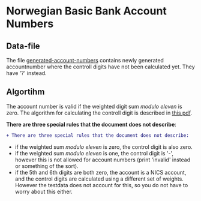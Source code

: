 Norwegian Basic Bank Account Numbers
====================================

Data-file
---------
The file [generated-account-numbers](generated_account_numbers.txt) contains newly generated accountnumber where the controll digits have not been calculated yet. They have '?' instead.

Algortihm
---------
The account number is valid if the weighted digit sum _modulo eleven_ is zero.
The algorithm for calculating the controll digit is described in [this pdf](algoritme_kontrollsiffer_norske_bban.pdf).

__**There are three special rules that the document does not describe**__:
```diff
+ There are three special rules that the document does not describe:
```
 - if the weighted sum _modulo eleven_ is zero, the control digit is also zero.
 - if the weighted sum _modulo eleven_ is one, the control digit is '-', however this is not allowed for account numbers (print 'invalid' instead or something of the sort).
 - if the 5th and 6th digits are both zero, the account is a NICS account, and the control digits are calculated using a different set of weights. However the testdata does not account for this, so you do not have to worry about this either.
